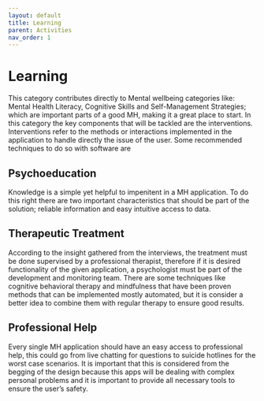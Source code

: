 ```yaml
---
layout: default
title: Learning
parent: Activities
nav_order: 1
---
```

# Learning

This category contributes directly to Mental wellbeing categories like: Mental Health Literacy, Cognitive Skills and Self-Management Strategies; which are important parts of a good MH, making it a great place to start. In this category the key components that will be tackled are the interventions.
Interventions refer to the methods or interactions implemented in the application to handle directly the issue of the user. Some recommended techniques to do so with software are

## Psychoeducation

Knowledge is a simple yet helpful to impenitent in a MH application. To do this right there are two important characteristics that should be part of the solution; reliable information and easy intuitive access to data. 


## Therapeutic Treatment

According to the insight gathered from the interviews, the treatment must be done supervised by a professional therapist, therefore if it is desired functionality of the given application, a psychologist must be part of the development and monitoring team.  There are some techniques like cognitive behavioral therapy and mindfulness that have been proven methods that can be implemented mostly automated, but it is consider a better idea to combine them with regular therapy to ensure good results. 

## Professional Help 

Every single MH application should have an easy access to professional help, this could go from live chatting for questions to suicide hotlines for the worst case scenarios. It is important that this is considered from the begging of the design because this apps will be dealing with complex personal problems and it is important to provide all necessary tools to ensure the user’s safety.